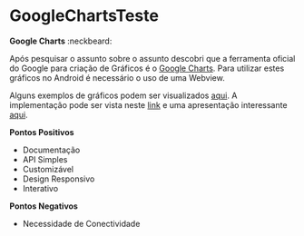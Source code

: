 # GoogleChartsTeste

**Google Charts** :neckbeard:

Após pesquisar o assunto sobre o assunto descobri que a ferramenta oficial do Google para criação de Gráficos é o [Google Charts](https://developers.google.com/chart/). Para utilizar estes gráficos no Android é necessário o uso de uma Webview.

Alguns exemplos de gráficos podem ser visualizados [aqui](https://developers.google.com/chart/interactive/docs/gallery). A implementação pode ser vista neste [link](https://github.com/ecgreb/hello-pizza-chart) e uma apresentação interessante [aqui](http://pt.slideshare.net/ecgreb/google-charts-for-android).

**Pontos Positivos**
* Documentação
* API Simples
* Customizável
* Design Responsivo
* Interativo

**Pontos Negativos**
* Necessidade de Conectividade
